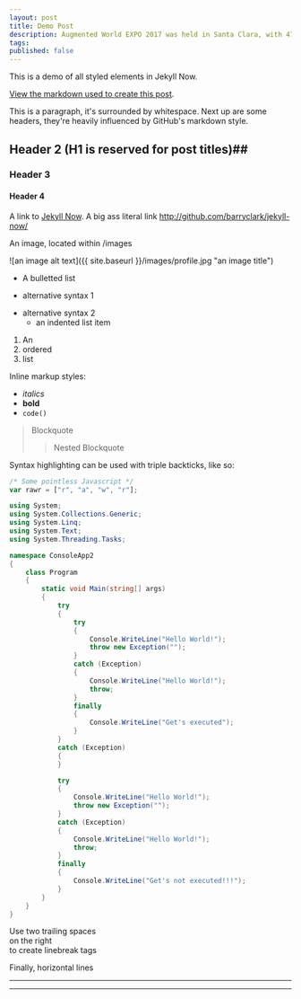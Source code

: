 ```yaml
---
layout: post
title: Demo Post
description: Augmented World EXPO 2017 was held in Santa Clara, with 4700 attendee, 351 speakers, 212 exhibitors. AWE is the largest industrial exhibition in the field of Augmented Reality. Some Virtual Reality players attend the conference too. As the concept of AR getting more and more popular, it is time to check out how these concepts come to life. In this post, I will share some of the highlights that I saw during the EXPO.   
tags: 
published: false
---
```


This is a demo of all styled elements in Jekyll Now.

[View the markdown used to create this post](https://raw.githubusercontent.com/barryclark/www.jekyllnow.com/gh-pages/_posts/2014-6-19-Markdown-Style-Guide.md).

This is a paragraph, it's surrounded by whitespace. Next up are some headers, they're heavily influenced by GitHub's markdown style.

## Header 2 (H1 is reserved for post titles)##

### Header 3

#### Header 4

A link to [Jekyll Now](http://github.com/barryclark/jekyll-now/). A big ass literal link <http://github.com/barryclark/jekyll-now/>

An image, located within /images

![an image alt text]({{ site.baseurl }}/images/profile.jpg "an image title")

* A bulletted list
- alternative syntax 1
+ alternative syntax 2
  - an indented list item

1. An
2. ordered
3. list

Inline markup styles:

- _italics_
- **bold**
- `code()`

> Blockquote
>> Nested Blockquote

Syntax highlighting can be used with triple backticks, like so:

```javascript
/* Some pointless Javascript */
var rawr = ["r", "a", "w", "r"];
```

```cs
using System;
using System.Collections.Generic;
using System.Linq;
using System.Text;
using System.Threading.Tasks;

namespace ConsoleApp2
{
    class Program
    {
        static void Main(string[] args)
        {
            try
            {
                try
                {
                    Console.WriteLine("Hello World!");
                    throw new Exception("");
                }
                catch (Exception)
                {
                    Console.WriteLine("Hello World!");
                    throw;
                }
                finally
                {
                    Console.WriteLine("Get's executed");
                }
            }
            catch (Exception)
            {
            }

            try
            {
                Console.WriteLine("Hello World!");
                throw new Exception("");
            }
            catch (Exception)
            {
                Console.WriteLine("Hello World!");
                throw;
            }
            finally
            {
                Console.WriteLine("Get's not executed!!!");
            }
        }
    }
}
```


Use two trailing spaces  
on the right  
to create linebreak tags  

Finally, horizontal lines

----
****
